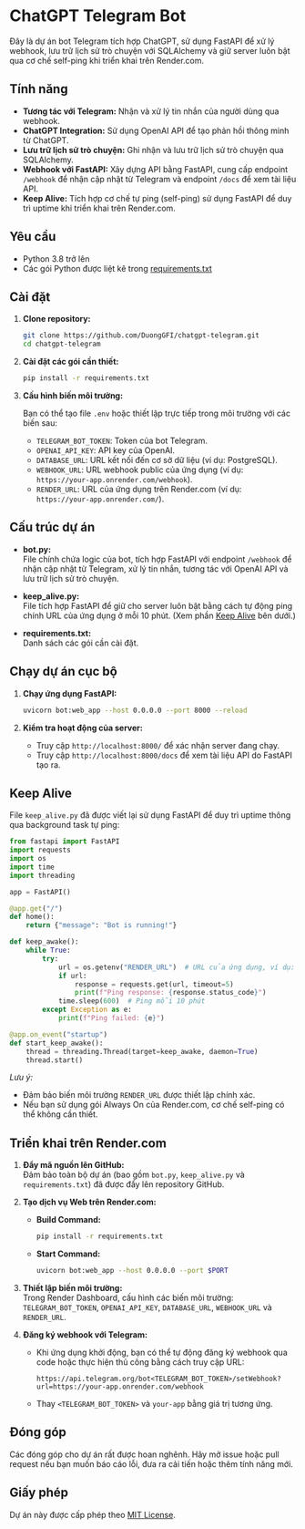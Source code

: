 # ChatGPT Telegram Bot

Đây là dự án bot Telegram tích hợp ChatGPT, sử dụng FastAPI để xử lý webhook, lưu trữ lịch sử trò chuyện với SQLAlchemy và giữ server luôn bật qua cơ chế self-ping khi triển khai trên Render.com.

## Tính năng

- **Tương tác với Telegram:** Nhận và xử lý tin nhắn của người dùng qua webhook.
- **ChatGPT Integration:** Sử dụng OpenAI API để tạo phản hồi thông minh từ ChatGPT.
- **Lưu trữ lịch sử trò chuyện:** Ghi nhận và lưu trữ lịch sử trò chuyện qua SQLAlchemy.
- **Webhook với FastAPI:** Xây dựng API bằng FastAPI, cung cấp endpoint `/webhook` để nhận cập nhật từ Telegram và endpoint `/docs` để xem tài liệu API.
- **Keep Alive:** Tích hợp cơ chế tự ping (self-ping) sử dụng FastAPI để duy trì uptime khi triển khai trên Render.com.

## Yêu cầu

- Python 3.8 trở lên
- Các gói Python được liệt kê trong [requirements.txt](requirements.txt)

## Cài đặt

1. **Clone repository:**

   ```bash
   git clone https://github.com/DuongGFI/chatgpt-telegram.git
   cd chatgpt-telegram
   ```

2. **Cài đặt các gói cần thiết:**

   ```bash
   pip install -r requirements.txt
   ```

3. **Cấu hình biến môi trường:**

   Bạn có thể tạo file `.env` hoặc thiết lập trực tiếp trong môi trường với các biến sau:
   
   - `TELEGRAM_BOT_TOKEN`: Token của bot Telegram.
   - `OPENAI_API_KEY`: API key của OpenAI.
   - `DATABASE_URL`: URL kết nối đến cơ sở dữ liệu (ví dụ: PostgreSQL).
   - `WEBHOOK_URL`: URL webhook public của ứng dụng (ví dụ: `https://your-app.onrender.com/webhook`).
   - `RENDER_URL`: URL của ứng dụng trên Render.com (ví dụ: `https://your-app.onrender.com/`).

## Cấu trúc dự án

- **bot.py:**  
  File chính chứa logic của bot, tích hợp FastAPI với endpoint `/webhook` để nhận cập nhật từ Telegram, xử lý tin nhắn, tương tác với OpenAI API và lưu trữ lịch sử trò chuyện.

- **keep_alive.py:**  
  File tích hợp FastAPI để giữ cho server luôn bật bằng cách tự động ping chính URL của ứng dụng ở mỗi 10 phút. (Xem phần [Keep Alive](#keep-alive) bên dưới.)

- **requirements.txt:**  
  Danh sách các gói cần cài đặt.

## Chạy dự án cục bộ

1. **Chạy ứng dụng FastAPI:**

   ```bash
   uvicorn bot:web_app --host 0.0.0.0 --port 8000 --reload
   ```

2. **Kiểm tra hoạt động của server:**

   - Truy cập `http://localhost:8000/` để xác nhận server đang chạy.
   - Truy cập `http://localhost:8000/docs` để xem tài liệu API do FastAPI tạo ra.

## Keep Alive

File `keep_alive.py` đã được viết lại sử dụng FastAPI để duy trì uptime thông qua background task tự ping:

```python
from fastapi import FastAPI
import requests
import os
import time
import threading

app = FastAPI()

@app.get("/")
def home():
    return {"message": "Bot is running!"}

def keep_awake():
    while True:
        try:
            url = os.getenv("RENDER_URL")  # URL của ứng dụng, ví dụ: https://your-app.onrender.com/
            if url:
                response = requests.get(url, timeout=5)
                print(f"Ping response: {response.status_code}")
            time.sleep(600)  # Ping mỗi 10 phút
        except Exception as e:
            print(f"Ping failed: {e}")

@app.on_event("startup")
def start_keep_awake():
    thread = threading.Thread(target=keep_awake, daemon=True)
    thread.start()
```

*Lưu ý:*  
- Đảm bảo biến môi trường `RENDER_URL` được thiết lập chính xác.
- Nếu bạn sử dụng gói Always On của Render.com, cơ chế self-ping có thể không cần thiết.

## Triển khai trên Render.com

1. **Đẩy mã nguồn lên GitHub:**  
   Đảm bảo toàn bộ dự án (bao gồm `bot.py`, `keep_alive.py` và `requirements.txt`) đã được đẩy lên repository GitHub.

2. **Tạo dịch vụ Web trên Render.com:**
   - **Build Command:**  
     ```bash
     pip install -r requirements.txt
     ```
   - **Start Command:**  
     ```bash
     uvicorn bot:web_app --host 0.0.0.0 --port $PORT
     ```

3. **Thiết lập biến môi trường:**  
   Trong Render Dashboard, cấu hình các biến môi trường: `TELEGRAM_BOT_TOKEN`, `OPENAI_API_KEY`, `DATABASE_URL`, `WEBHOOK_URL` và `RENDER_URL`.

4. **Đăng ký webhook với Telegram:**  
   - Khi ứng dụng khởi động, bạn có thể tự động đăng ký webhook qua code hoặc thực hiện thủ công bằng cách truy cập URL:
     ```
     https://api.telegram.org/bot<TELEGRAM_BOT_TOKEN>/setWebhook?url=https://your-app.onrender.com/webhook
     ```
   - Thay `<TELEGRAM_BOT_TOKEN>` và `your-app` bằng giá trị tương ứng.

## Đóng góp

Các đóng góp cho dự án rất được hoan nghênh. Hãy mở issue hoặc pull request nếu bạn muốn báo cáo lỗi, đưa ra cải tiến hoặc thêm tính năng mới.

## Giấy phép

Dự án này được cấp phép theo [MIT License](LICENSE).
